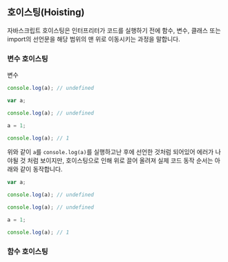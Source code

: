 ## 호이스팅(Hoisting)

자바스크립트 호이스팅은 인터프리터가 코드를 실행하기 전에 함수, 변수, 클래스 또는 import의 선언문을 해당 범위의 맨 위로 이동시키는 과정을 말합니다.

### 변수 호이스팅

변수

```js
console.log(a); // undefined

var a;

console.log(a); // undefined

a = 1;

console.log(a); // 1
```

위와 같이 `a`를 `console.log(a)`를 실행하고난 후에 선언한 것처럼 되어있어 에러가 나야될 것 처럼 보이지만, 호이스팅으로 인해 위로 끌어 올려져 실제 코드 동작 순서는 아래와 같이 동작합니다.

```js
var a;

console.log(a); // undefined

console.log(a); // undefined

a = 1;

console.log(a); // 1
```

### 함수 호이스팅

```js

```
